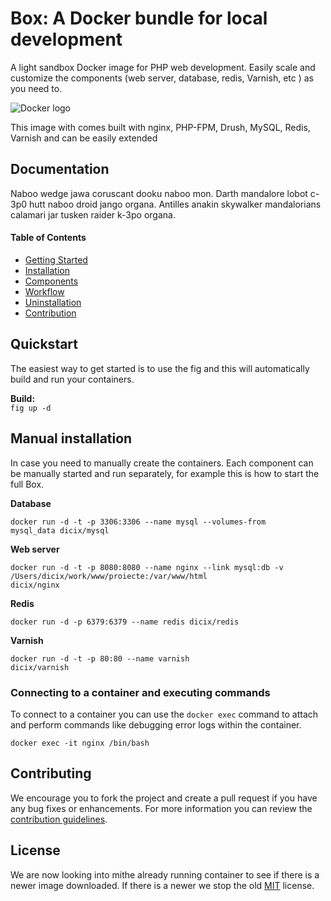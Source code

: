 Box: A Docker bundle for local development
=================

A light sandbox Docker image for PHP web development. Easily scale and customize the components (web server, database, redis, Varnish, etc ) as you need to.

![Docker logo](http://upload.wikimedia.org/wikipedia/commons/7/79/Docker_(container_engine)_logo.png "Docker logo")


This image with comes built with nginx, PHP-FPM, Drush, MySQL, Redis, Varnish and can be easily extended

## Documentation

Naboo wedge jawa coruscant dooku naboo mon. Darth mandalore lobot c-3p0 hutt naboo droid jango organa. Antilles anakin skywalker mandalorians calamari jar tusken raider k-3po organa.

#### Table of Contents
* [Getting Started](#)
* [Installation](#)
* [Components](#)
* [Workflow](#)
* [Uninstallation](#)
* [Contribution](#)

## Quickstart

The easiest way to get started is to use the fig and this will automatically build and run your containers.

<strong>Build:</strong><br />
<code>fig up -d</code><br />

## Manual installation

In case you need to manually create the containers. Each component can be manually started and run separately, for example this is how to start the full Box.

**Database**

<code>docker run -d -t -p 3306:3306 --name mysql --volumes-from mysql_data dicix/mysql</code>

**Web server**

<code>docker run -d -t -p 8080:8080 --name nginx --link mysql:db -v /Users/dicix/work/www/proiecte:/var/www/html dicix/nginx</code><br />

**Redis**

<code>docker run -d -p 6379:6379 --name redis dicix/redis</code>

**Varnish**

<code>docker run -d -t -p 80:80 --name varnish dicix/varnish</code>

### Connecting to a container and executing commands

To connect to a container you can use the `docker exec` command to attach and perform commands like debugging error logs within the container.

<code>docker exec -it nginx /bin/bash</code>

## Contributing
We encourage you to fork the project and create a pull request if you have any bug fixes or enhancements. For more information you can review the [contribution guidelines](#).

## License
We are now looking into mithe already running container to see if there is a newer image downloaded. If there is a newer we stop the old  [MIT](#) license.
